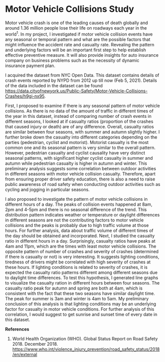 # Motor Vehicle Collisions Study
Motor vehicle crash is one of the leading causes of death globally and around 1.36 million people lose their life on roadways each year in the world<sup>1</sup>. In my project, I investigated if motor vehicle collision events have any seasonal or temporal pattern and what are the possible factors that might influence the accident rate and casualty rate. Revealing the pattern and underlying factors will be an important first step to help establish effective preventive measure. It will also provide insights for auto insurance company on business problems such as the necessity of dynamic insurance payment plan. 

I acquired the dataset from NYC Open Data. This dataset contains details of crash events reported by NYPD from 2012 up till now (Feb 5, 2021). Details of the data included in the dataset can be found https://data.cityofnewyork.us/Public-Safety/Motor-Vehicle-Collisions-Crashes/h9gi-nx95.

First, I proposed to examine if there is any seasonal pattern of motor vehicle collisions. As there is no data of the amount of traffic in different times of the year in this dataset, instead of comparing number of crash events in different seasons, I looked at if casualty ratios (proportion of the crashes that caused injury or death) are of any difference. Overall, casualty ratios are similar between four seasons, with summer and autumn slightly higher. I further broke down the casualty into different categories depending on the parties (pedestrian, cyclist and motorist). Motorist casualty is the most common one and its seasonal pattern is very similar to the overall pattern. However, pedestrian casualty and cyclist causality have very distinct seasonal patterns, with significant higher cyclist casualty in summer and autumn while pedestrian casualty is higher in autumn and winter. This preliminary analysis suggests some correlation between outdoor activities in different seasons with motor vehicle collision casualty. Therefore, apart from ensuring proper driver safety education, there is also a need to raise public awareness of road safety when conducting outdoor activities such as cycling and jogging in particular seasons. 

I also proposed to investigate the pattern of motor vehicle collisions in different hours of a day. The peaks of collision events happened at 8am, 2pm and 4-5pm and there is no seasonal difference of the trend. This distribution pattern indicates weather or temperature or daylight differences in different seasons are not the contributing factors to motor vehicle collisions and the peaks is probably due to high traffic volume at those hours. For further analysis, data about traffic volume of different times of the day should be obtained and incorporated. Next, I studied the casualty ratio in different hours in a day. Surprisingly, casualty ratios have peaks at 4am and 11pm, which are the times with least motor vehicle collisions. The opposite pattern of number of crashes and severity of crashes (determined if there is casualty or not) is very interesting. It suggests lighting conditions, tiredness of drivers might be correlated with high severity of crashes at these hours. If lighting conditions is related to severity of crashes, it is expected the casualty ratio patterns different among different seasons due to daylight time differences. To test this hypothesis, I generated line graphs to visualize the casualty ration in different hours between four seasons. The casualty ratio peak for autumn and spring are both at 4am, which is consistent with the fact that these two seasons have similar daylight time. The peak for summer is 3am and winter is 4am to 5am. My preliminary conclusion of this analysis is that lighting conditions may be an underlying factor for casualty in motor vehicle conditions. For further analysis of this correlation, I would suggest to get sunrise and sunset time of every date in this dataset.



**References**
1. World Health Organization (WHO). Global Status Report on Road Safety 2018. December 2018. https://www.who.int/violence_injury_prevention/road_safety_status/2018/en/external 
